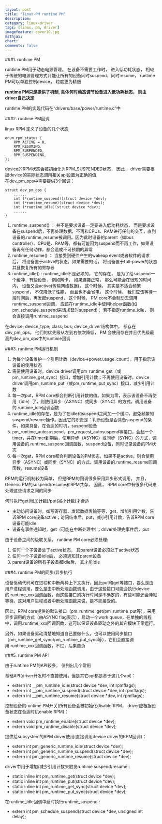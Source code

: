 ```yaml
---
layout: post
title: "linux-PM runtime PM"
description:
category: linux-driver
tags: [linux, pm, driver]
imagefeature: cover10.jpg
mathjax: 
chart:
comments: false
---
```

  
###1. runtime PM  
  
runtime PM用于动态电源管理， 在设备不需要工作时， 进入低功耗状态， 相较于传统的电源管理方式只能让所有的设备同时suspend，同时resume， runtime PM可以单独控制device， 粒度更为精细  
  
**runtime PM只是提供了机制, 具体何时动态调节设备进入低功耗状态， 则由driver自己决定**  
  
runtime PM的实现代码在“drivers/base/power/runtime.c”中  
  
###2. runtime PM回调  
  
linux RPM 定义了设备的几个状态  
  
	enum rpm_status {             
		RPM_ACTIVE = 0,       
		RPM_RESUMING,         
		RPM_SUSPENDED,        
		RPM_SUSPENDING,       
	};
    
device的RPM状态会被初始化为RPM_SUSPENDED状态， 因此， driver需要根据device的实际状态调用相关api设置为正确的值  
在dev_pm_ops中需要提供3个回调：  
  
	struct dev_pm_ops {
    	......
		int (*runtime_suspend)(struct device *dev);
		int (*runtime_resume)(struct device *dev);
		int (*runtime_idle)(struct device *dev);
        ......
    }
  
1. runtime_suspend() ： 并不是要求设备一定要进入低功耗状态， 而是要求设备在suspend后，不再处理数据，不再和CPUs、RAM进行任何的交互，直到设备的.runtime_resume被调用。因为此时设备的parent（如bus controller）、CPU是、RAM等，都有可能因为suspend而不再工作，如果设备再有任何动作，都会造成不可预期的异常  
2. runtime_resume() ： 当接受到硬件产生的wakeup event或者软件的请求后， 将设备置于active的状态，如果需要的话， 将设备置于full-power的状态并且恢复所有的寄存器  
3. runtime_idle() : runtime_idle不是必须的， 它的存在， 是为了给suspend一个缓冲，有些设备， 例如网卡， 如果连接正常， 那么可能会在很短的时间内， 设备又会active(传输网络数据)， 这个时候， 其实是不适合频繁suspend， 不仅降低了性能， 而且也不会省电， 这个时候， 我们应该等待一段时间后，再发起suspend， 这个时候， PM core不会制动去调用runtime_suspend回调， 应该在runtime_idle中使用helper函数(如pm_schedule_suspend来请求延时suspend)； 若不指定runtime_idle， 则会直接调用runtime_suspend  
  
在device; device_type; class; bus; device_driver结构体中， 都存在dev_pm_ops， 他们的优先级从左到右依次降低， PM 会使用存在并且优先级最高的dev_pm_ops中的runtime回调  
  
###3. runtime PM运行机制  
  
1. 为每个设备维护一个引用计数（device->power.usage_count），用于指示该设备的使用状态
2. 需要使用设备时，device driver调用pm_runtime_get（或pm_runtime_get_sync）接口，增加引用计数；不再使用设备时，device driver调用pm_runtime_put（或pm_runtime_put_sync）接口，减少引用计数
3. 每一次put，RPM core都会判断引用计数的值。如果为零，表示该设备不再使用（idle）了，则使用异步（ASYNC）或同步（SYNC）的方式，调用设备的.runtime_idle回调函数  
4. runtime_idle的存在，是为了在idle和suspend之间加一个缓冲，避免频繁的suspend/resume操作。因此它的职责是：判断设备是否具备suspend的条件，如果具备，在合适的时机，suspend设备
5. pm_runtime_autosuspend、pm_request_autosuspend等接口，会起一个timer，并在timer到期后，使用异步（ASYNC）或同步（SYNC）的方式，调用设备的.runtime_suspend回调函数，suspend设备，同时记录设备的PM状态
6. 每一次get，RPM core都会判断设备的PM状态，如果不是active，则会使用异步（ASYNC）或同步（SYNC）的方式，调用设备的.runtime_resume回调函数，resume设备  
  
RPM的运行机制较为简单， 但是RPM的回调很多采用异步形式调用， 并且， Generic PM的suspend/resume和RPM共存， 因此， RPM core中有很多代码来处理这些请求之间的同步  
  
何时执行get(增加计数)/put(减小计数)才合适  
  
+ 主动访问设备时，如写寄存器、发起数据传输等等，get，增加引用计数，告诉RPM core设备active；访问结束后，put，减小引用计数，告诉RPM core设备可能idle  
+ 设备有事件通知时，get（可能在中断处理中）；driver处理完事件后，put  
  
由于设备之间的级联关系， runtime PM core必须处理:  
  
1. 任何一个子设备处于active状态， 其parent设备必须处于active状态  
2. 任何一个子设备idle后， 必须通知其parent设备  
3. parent设备的所有子设备都idle后， 其才能idle  
  
###4. runtime PM的同步/异步执行  
  
设备驱动代码可在进程和中断两种上下文执行，因此put和get等接口，要么是由用户进程调用，要么是由中断处理函数调用。由于这些接口可能会执行device的.runtime_xxx回调函数，而这些接口的执行时间是不确定的，有些可能还会睡眠等待。这对用户进程或者中断处理函数来说，是不能接受的。

因此，RPM core提供的默认接口（pm_runtime_get/pm_runtime_put等），采用异步调用的方式（由ASYNC flag表示），启动一个work queue，在单独的线程中，调用.runtime_xxx回调函数，这可以保证设备驱动之外的其它模块正常运行。

另外，如果设备驱动清楚地知道自己要做什么，也可以使用同步接口（pm_runtime_get_sync/pm_runtime_put_sync等），它们会直接调用.runtime_xxx回调函数，不过，后果自负  
  
###5. runtime PM API  
  
由于runtime PM的API较多， 仅列出几个常用  
  
基础API(driver开发时不直接使用，但是其它api都是基于这几个api)：

+ extern int \__pm_runtime_idle(struct device *dev, int rpmflags);   
+ extern int \__pm_runtime_suspend(struct device *dev, int rpmflags);  
+ extern int \__pm_runtime_resume(struct device *dev, int rpmflags);   
  
控制设备的runtime PM开关(所有设备会被初始化disable RPM， driver应根据设备状态在合适时机enable RPM)： 

+ extern void pm_runtime_enable(struct device *dev);  
+ extern void pm_runtime_disable(struct device *dev);  
  
提供给subsystem的RPM driver使用(直接调用device driver的RPM回调)：  

+ extern int pm_generic_runtime_idle(struct device *dev);  
+ extern int pm_generic_runtime_suspend(struct device *dev);  
+ extern int pm_generic_runtime_resume(struct device *dev);  
  
driver中用于增加/减少引用计数来触发runtime suspend/resume :  

+ static inline int pm_runtime_get(struct device *dev);  
+ static inline int pm_runtime_put(struct device *dev);  
+ static inline int pm_runtime_get_sync(struct device *dev);  
+ static inline int pm_runtime_put_sync(struct device *dev);   
  
在runtime_idle回调中延时执行runtime_suspend :  

+ extern int pm_schedule_suspend(struct device *dev, unsigned int delay);  
  
